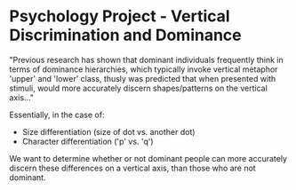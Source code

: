 # Psychology Project - Vertical Discrimination and Dominance

"Previous research has shown that dominant individuals frequently think in terms of dominance hierarchies, which typically invoke vertical metaphor 'upper' and 'lower' class, thusly was predicted that when presented with stimuli, would more accurately discern shapes/patterns on the vertical axis..."

Essentially, in the case of:
- Size differentiation (size of dot vs. another dot)
- Character differentiation ('p' vs. 'q')

We want to determine whether or not dominant people can more accurately discern these differences on a vertical axis, than those who are not dominant.
